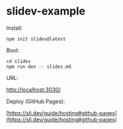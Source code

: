 # slidev-example

Install:
```
npm init slidev@latest
```

Boot:
```
cd slidev 
npm run dev -- slides.md
```

URL:

[http://localhost:3030/](http://localhost:3030/)

Deploy (GitHub Pages):

[https://sli.dev/guide/hosting#github-pages](https://sli.dev/guide/hosting#github-pages)